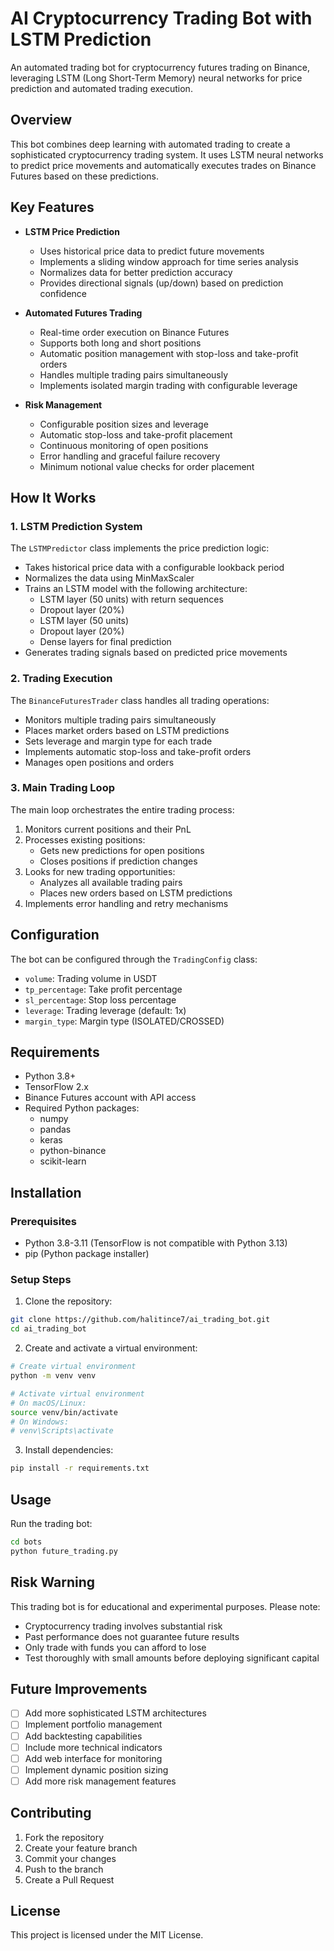 # AI Cryptocurrency Trading Bot with LSTM Prediction

An automated trading bot for cryptocurrency futures trading on Binance, leveraging LSTM (Long Short-Term Memory) neural networks for price prediction and automated trading execution.

## Overview

This bot combines deep learning with automated trading to create a sophisticated cryptocurrency trading system. It uses LSTM neural networks to predict price movements and automatically executes trades on Binance Futures based on these predictions.

## Key Features

- **LSTM Price Prediction**
  - Uses historical price data to predict future movements
  - Implements a sliding window approach for time series analysis
  - Normalizes data for better prediction accuracy
  - Provides directional signals (up/down) based on prediction confidence

- **Automated Futures Trading**
  - Real-time order execution on Binance Futures
  - Supports both long and short positions
  - Automatic position management with stop-loss and take-profit orders
  - Handles multiple trading pairs simultaneously
  - Implements isolated margin trading with configurable leverage

- **Risk Management**
  - Configurable position sizes and leverage
  - Automatic stop-loss and take-profit placement
  - Continuous monitoring of open positions
  - Error handling and graceful failure recovery
  - Minimum notional value checks for order placement

## How It Works

### 1. LSTM Prediction System
The `LSTMPredictor` class implements the price prediction logic:
- Takes historical price data with a configurable lookback period
- Normalizes the data using MinMaxScaler
- Trains an LSTM model with the following architecture:
  - LSTM layer (50 units) with return sequences
  - Dropout layer (20%)
  - LSTM layer (50 units)
  - Dropout layer (20%)
  - Dense layers for final prediction
- Generates trading signals based on predicted price movements

### 2. Trading Execution
The `BinanceFuturesTrader` class handles all trading operations:
- Monitors multiple trading pairs simultaneously
- Places market orders based on LSTM predictions
- Sets leverage and margin type for each trade
- Implements automatic stop-loss and take-profit orders
- Manages open positions and orders

### 3. Main Trading Loop
The main loop orchestrates the entire trading process:
1. Monitors current positions and their PnL
2. Processes existing positions:
   - Gets new predictions for open positions
   - Closes positions if prediction changes
3. Looks for new trading opportunities:
   - Analyzes all available trading pairs
   - Places new orders based on LSTM predictions
4. Implements error handling and retry mechanisms

## Configuration

The bot can be configured through the `TradingConfig` class:
- `volume`: Trading volume in USDT
- `tp_percentage`: Take profit percentage
- `sl_percentage`: Stop loss percentage
- `leverage`: Trading leverage (default: 1x)
- `margin_type`: Margin type (ISOLATED/CROSSED)

## Requirements

- Python 3.8+
- TensorFlow 2.x
- Binance Futures account with API access
- Required Python packages:
  - numpy
  - pandas
  - keras
  - python-binance
  - scikit-learn

## Installation

### Prerequisites
- Python 3.8-3.11 (TensorFlow is not compatible with Python 3.13)
- pip (Python package installer)

### Setup Steps

1. Clone the repository:
```bash
git clone https://github.com/halitince7/ai_trading_bot.git
cd ai_trading_bot
```

2. Create and activate a virtual environment:
```bash
# Create virtual environment
python -m venv venv

# Activate virtual environment
# On macOS/Linux:
source venv/bin/activate
# On Windows:
# venv\Scripts\activate
```

3. Install dependencies:
```bash
pip install -r requirements.txt
```

## Usage

Run the trading bot:
```bash
cd bots
python future_trading.py
```

## Risk Warning

This trading bot is for educational and experimental purposes. Please note:
- Cryptocurrency trading involves substantial risk
- Past performance does not guarantee future results
- Only trade with funds you can afford to lose
- Test thoroughly with small amounts before deploying significant capital

## Future Improvements

- [ ] Add more sophisticated LSTM architectures
- [ ] Implement portfolio management
- [ ] Add backtesting capabilities
- [ ] Include more technical indicators
- [ ] Add web interface for monitoring
- [ ] Implement dynamic position sizing
- [ ] Add more risk management features

## Contributing

1. Fork the repository
2. Create your feature branch
3. Commit your changes
4. Push to the branch
5. Create a Pull Request

## License

This project is licensed under the MIT License.